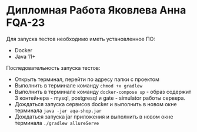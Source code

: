 # Дипломная Работа Яковлева Анна FQA-23

Для запуска тестов необходимо иметь установленное ПО:
* Docker
* Java 11+
  
Последовательность запуска тестов:
* Открыть терминал, перейти по адресу папки с проектом
* Выполнить в терминале команду `chmod +x gradlew`
* Выполнить в терминале команду `docker-compose up` - образ содержит 3 контейнера - mysql, postgresql и gate - simulator работы сервера.
* Дождаться запуска сервисов docker и выполнить в новом окне терминала `java -jar aqa-shop.jar`
* Дождаться запуска jar приложения и выполнить в новом окне терминала `./gradlew allureServe`